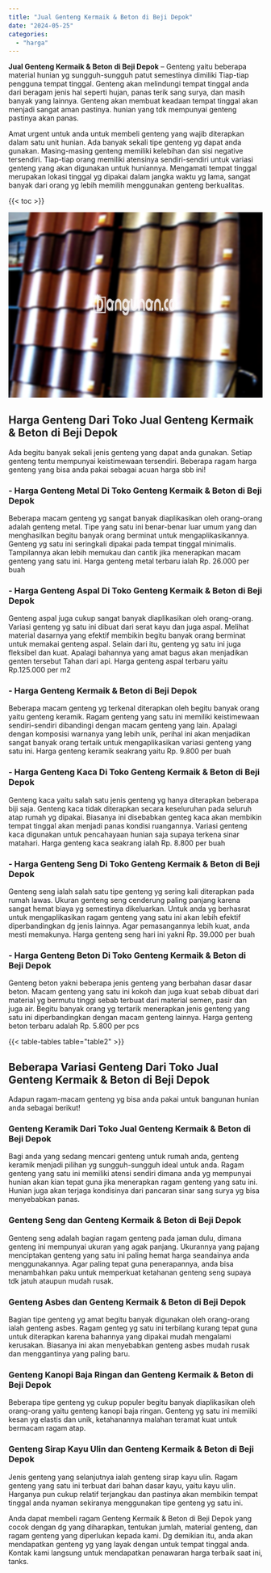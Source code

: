 ```yaml
---
title: "Jual Genteng Kermaik & Beton di Beji Depok"
date: "2024-05-25"
categories: 
  - "harga"
---
```


**Jual Genteng Kermaik & Beton di Beji Depok** – Genteng yaitu beberapa material hunian yg sungguh-sungguh patut semestinya dimiliki Tiap-tiap pengguna tempat tinggal. Genteng akan melindungi tempat tinggal anda dari beragam jenis hal seperti hujan, panas terik sang surya, dan masih banyak yang lainnya. Genteng akan membuat keadaan tempat tinggal akan menjadi sangat aman pastinya. hunian yang tdk mempunyai genteng pastinya akan panas.

Amat urgent untuk anda untuk membeli genteng yang wajib diterapkan dalam satu unit hunian. Ada banyak sekali tipe genteng yg dapat anda gunakan. Masing-masing genteng memiliki kelebihan dan sisi negative tersendiri. Tiap-tiap orang memiliki atensinya sendiri-sendiri untuk variasi genteng yang akan digunakan untuk huniannya. Mengamati tempat tinggal merupakan lokasi tinggal yg dipakai dalam jangka waktu yg lama, sangat banyak dari orang yg lebih memilih menggunakan genteng berkualitas.

{{< toc >}}

![Jual Genteng Kermaik & Beton di Beji Depok](/images/genteng-minimalis-murah14.png)

## Harga Genteng Dari Toko Jual Genteng Kermaik & Beton di Beji Depok

Ada begitu banyak sekali jenis genteng yang dapat anda gunakan. Setiap genteng tentu mempunyai keistimewaan tersendiri. Beberapa ragam harga genteng yang bisa anda pakai sebagai acuan harga sbb ini!

### \- Harga Genteng Metal Di Toko Genteng Kermaik & Beton di Beji Depok

Beberapa macam genteng yg sangat banyak diaplikasikan oleh orang-orang adalah genteng metal. Tipe yang satu ini benar-benar luar umum yang dan menghasilkan begitu banyak orang berminat untuk mengaplikasikannya. Genteng yg satu ini seringkali dipakai pada tempat tinggal minimalis. Tampilannya akan lebih memukau dan cantik jika menerapkan macam genteng yang satu ini. Harga genteng metal terbaru ialah Rp. 26.000 per buah

### \- Harga Genteng Aspal Di Toko Genteng Kermaik & Beton di Beji Depok

Genteng aspal juga cukup sangat banyak diaplikasikan oleh orang-orang. Variasi genteng yg satu ini dibuat dari serat kayu dan juga aspal. Melihat material dasarnya yang efektif membikin begitu banyak orang berminat untuk memakai genteng aspal. Selain dari itu, genteng yg satu ini juga fleksibel dan kuat. Apalagi bahannya yang amat bagus akan menjadikan genten tersebut Tahan dari api. Harga genteng aspal terbaru yaitu Rp.125.000 per m2

### \- Harga Genteng Kermaik & Beton di Beji Depok

Beberapa macam genteng yg terkenal diterapkan oleh begitu banyak orang yaitu genteng keramik. Ragam genteng yang satu ini memiliki keistimewaan sendiri-sendiri dibandingi dengan macam genteng yang lain. Apalagi dengan komposisi warnanya yang lebih unik, perihal ini akan menjadikan sangat banyak orang tertaik untuk mengaplikasikan variasi genteng yang satu ini. Harga genteng keramik seakrang yaitu Rp. 9.800 per buah

### \- Harga Genteng Kaca Di Toko Genteng Kermaik & Beton di Beji Depok

Genteng kaca yaitu salah satu jenis genteng yg hanya diterapkan beberapa biji saja. Genteng kaca tidak diterapkan secara keseluruhan pada seluruh atap rumah yg dipakai. Biasanya ini disebabkan genteg kaca akan membikin tempat tinggal akan menjadi panas kondisi ruangannya. Variasi genteng kaca digunakan untuk pencahayaan hunian saja supaya terkena sinar matahari. Harga genteng kaca seakrang ialah Rp. 8.800 per buah

### \- Harga Genteng Seng Di Toko Genteng Kermaik & Beton di Beji Depok

Genteng seng ialah salah satu tipe genteng yg sering kali diterapkan pada rumah lawas. Ukuran genteng seng cenderung paling panjang karena sangat hemat biaya yg semestinya dikeluarkan. Untuk anda yg berhasrat untuk mengaplikasikan ragam genteng yang satu ini akan lebih efektif diperbandingkan dg jenis lainnya. Agar pemasangannya lebih kuat, anda mesti memakunya. Harga genteng seng hari ini yakni Rp. 39.000 per buah

### \- Harga Genteng Beton Di Toko Genteng Kermaik & Beton di Beji Depok

Genteng beton yakni beberapa jenis genteng yang berbahan dasar dasar beton. Macam genteng yang satu ini kokoh dan juga kuat sebab dibuat dari material yg bermutu tinggi sebab terbuat dari material semen, pasir dan juga air. Begitu banyak orang yg tertarik menerapkan jenis genteng yang satu ini diperbandingkan dengan macam genteng lainnya. Harga genteng beton terbaru adalah Rp. 5.800 per pcs

{{< table-tables table="table2" >}}

## Beberapa Variasi Genteng Dari Toko Jual Genteng Kermaik & Beton di Beji Depok

Adapun ragam-macam genteng yg bisa anda pakai untuk bangunan hunian anda sebagai berikut!

### Genteng Keramik Dari Toko Jual Genteng Kermaik & Beton di Beji Depok

Bagi anda yang sedang mencari genteng untuk rumah anda, genteng keramik menjadi pilihan yg sungguh-sungguh ideal untuk anda. Ragam genteng yang satu ini memiliki atensi sendiri dimana anda yg mempunyai hunian akan kian tepat guna jika menerapkan ragam genteng yang satu ini. Hunian juga akan terjaga kondisinya dari pancaran sinar sang surya yg bisa menyebabkan panas.

### Genteng Seng dan Genteng Kermaik & Beton di Beji Depok

Genteng seng adalah bagian ragam genteng pada jaman dulu, dimana genteng ini mempunyai ukuran yang agak panjang. Ukurannya yang pajang menciptakan genteng yang satu ini paling hemat harga seandainya anda menggunakannya. Agar paling tepat guna penerapannya, anda bisa menambahkan paku untuk memperkuat ketahanan genteng seng supaya tdk jatuh ataupun mudah rusak.

### Genteng Asbes dan Genteng Kermaik & Beton di Beji Depok

Bagian tipe genteng yg amat begitu banyak digunakan oleh orang-orang ialah genteng asbes. Ragam genteg yg satu ini terbilang kurang tepat guna untuk diterapkan karena bahannya yang dipakai mudah mengalami kerusakan. Biasanya ini akan menyebabkan genteng asbes mudah rusak dan menggantinya yang paling baru.

### Genteng Kanopi Baja Ringan dan Genteng Kermaik & Beton di Beji Depok

Beberapa tipe genteng yg cukup populer begitu banyak diaplikasikan oleh orang-orang yaitu genteng kanopi baja ringan. Genteng yg satu ini memiiki kesan yg elastis dan unik, ketahanannya malahan teramat kuat untuk bermacam ragam atap.

### Genteng Sirap Kayu Ulin dan Genteng Kermaik & Beton di Beji Depok

Jenis genteng yang selanjutnya ialah genteng sirap kayu ulin. Ragam genteng yang satu ini terbuat dari bahan dasar kayu, yaitu kayu ulin. Harganya pun cukup relatif terjangkau dan pastinya akan membikin tempat tinggal anda nyaman sekiranya menggunakan tipe genteng yg satu ini.

Anda dapat membeli ragam Genteng Kermaik & Beton di Beji Depok yang cocok dengan dg yang diharapkan, tentukan jumlah, material genteng, dan ragam genteng yang diperlukan kepada kami. Dg demikian itu, anda akan mendapatkan genteng yg yang layak dengan untuk tempat tinggal anda. Kontak kami langsung untuk mendapatkan penawaran harga terbaik saat ini, tanks.
